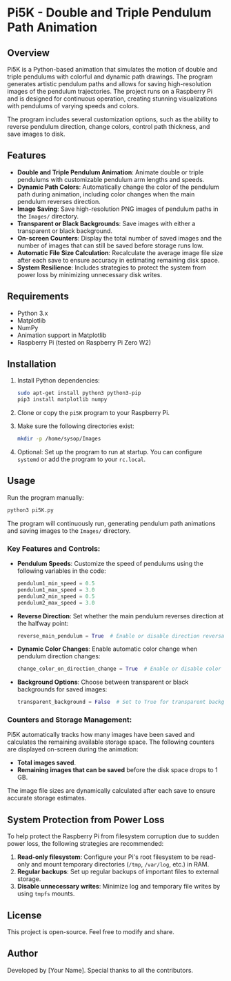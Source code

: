 
# Pi5K - Double and Triple Pendulum Path Animation

## Overview

Pi5K is a Python-based animation that simulates the motion of double and triple pendulums with colorful and dynamic path drawings. The program generates artistic pendulum paths and allows for saving high-resolution images of the pendulum trajectories. The project runs on a Raspberry Pi and is designed for continuous operation, creating stunning visualizations with pendulums of varying speeds and colors.

The program includes several customization options, such as the ability to reverse pendulum direction, change colors, control path thickness, and save images to disk.

## Features

- **Double and Triple Pendulum Animation**: Animate double or triple pendulums with customizable pendulum arm lengths and speeds.
- **Dynamic Path Colors**: Automatically change the color of the pendulum path during animation, including color changes when the main pendulum reverses direction.
- **Image Saving**: Save high-resolution PNG images of pendulum paths in the `Images/` directory.
- **Transparent or Black Backgrounds**: Save images with either a transparent or black background.
- **On-screen Counters**: Display the total number of saved images and the number of images that can still be saved before storage runs low.
- **Automatic File Size Calculation**: Recalculate the average image file size after each save to ensure accuracy in estimating remaining disk space.
- **System Resilience**: Includes strategies to protect the system from power loss by minimizing unnecessary disk writes.

## Requirements

- Python 3.x
- Matplotlib
- NumPy
- Animation support in Matplotlib
- Raspberry Pi (tested on Raspberry Pi Zero W2)

## Installation

1. Install Python dependencies:
   ```bash
   sudo apt-get install python3 python3-pip
   pip3 install matplotlib numpy
   ```

2. Clone or copy the `pi5K` program to your Raspberry Pi.

3. Make sure the following directories exist:
   ```bash
   mkdir -p /home/sysop/Images
   ```

4. Optional: Set up the program to run at startup. You can configure `systemd` or add the program to your `rc.local`.

## Usage

Run the program manually:
```bash
python3 pi5K.py
```

The program will continuously run, generating pendulum path animations and saving images to the `Images/` directory.

### Key Features and Controls:

- **Pendulum Speeds**: Customize the speed of pendulums using the following variables in the code:
  ```python
  pendulum1_min_speed = 0.5
  pendulum1_max_speed = 3.0
  pendulum2_min_speed = 0.5
  pendulum2_max_speed = 3.0
  ```

- **Reverse Direction**: Set whether the main pendulum reverses direction at the halfway point:
  ```python
  reverse_main_pendulum = True  # Enable or disable direction reversal
  ```

- **Dynamic Color Changes**: Enable automatic color change when pendulum direction changes:
  ```python
  change_color_on_direction_change = True  # Enable or disable color change
  ```

- **Background Options**: Choose between transparent or black backgrounds for saved images:
  ```python
  transparent_background = False  # Set to True for transparent background
  ```

### Counters and Storage Management:

Pi5K automatically tracks how many images have been saved and calculates the remaining available storage space. The following counters are displayed on-screen during the animation:

- **Total images saved**.
- **Remaining images that can be saved** before the disk space drops to 1 GB.

The image file sizes are dynamically calculated after each save to ensure accurate storage estimates.

## System Protection from Power Loss

To help protect the Raspberry Pi from filesystem corruption due to sudden power loss, the following strategies are recommended:

1. **Read-only filesystem**: Configure your Pi's root filesystem to be read-only and mount temporary directories (`/tmp`, `/var/log`, etc.) in RAM.
2. **Regular backups**: Set up regular backups of important files to external storage.
3. **Disable unnecessary writes**: Minimize log and temporary file writes by using `tmpfs` mounts.

## License

This project is open-source. Feel free to modify and share.

## Author

Developed by [Your Name]. Special thanks to all the contributors.

